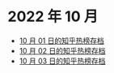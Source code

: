 # 2022 年 10 月

+ [10 月 01 日的知乎热榜存档](/2022-10/01)
+ [10 月 02 日的知乎热榜存档](/2022-10/02)
+ [10 月 03 日的知乎热榜存档](/2022-10/03)
